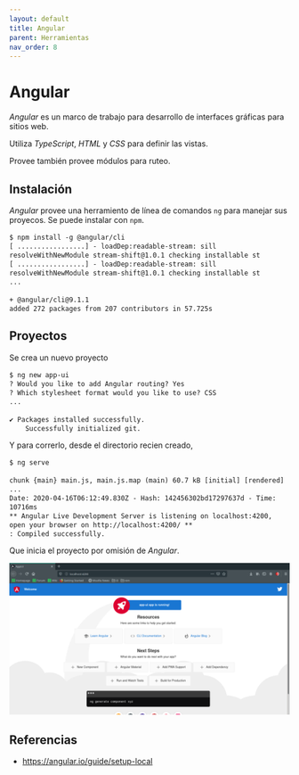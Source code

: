 ```yaml
---
layout: default
title: Angular
parent: Herramientas
nav_order: 8
---
```


# Angular

_Angular_ es un marco de trabajo para desarrollo de interfaces gráficas para sitios web.

Utiliza _TypeScript_, _HTML_ y _CSS_ para definir las vistas.

Provee también provee módulos para ruteo.

## Instalación

_Angular_ provee una herramiento de línea de comandos `ng` para manejar sus proyecos. Se puede instalar con `npm`.

```console
$ npm install -g @angular/cli
[ .................] - loadDep:readable-stream: sill resolveWithNewModule stream-shift@1.0.1 checking installable st
[ .................] - loadDep:readable-stream: sill resolveWithNewModule stream-shift@1.0.1 checking installable st
...

+ @angular/cli@9.1.1
added 272 packages from 207 contributors in 57.725s
```

## Proyectos

Se crea un nuevo proyecto

```console
$ ng new app-ui
? Would you like to add Angular routing? Yes
? Which stylesheet format would you like to use? CSS
...

✔ Packages installed successfully.
    Successfully initialized git.
```

Y para correrlo, desde el directorio recien creado,

```console
$ ng serve

chunk {main} main.js, main.js.map (main) 60.7 kB [initial] [rendered]
...
Date: 2020-04-16T06:12:49.830Z - Hash: 142456302bd17297637d - Time: 10716ms
** Angular Live Development Server is listening on localhost:4200, open your browser on http://localhost:4200/ **
: Compiled successfully.
```

Que inicia el proyecto por omisión de _Angular_.

![DefulatAngular](/assets/images/angular_default.png)

## Referencias

* <https://angular.io/guide/setup-local>

